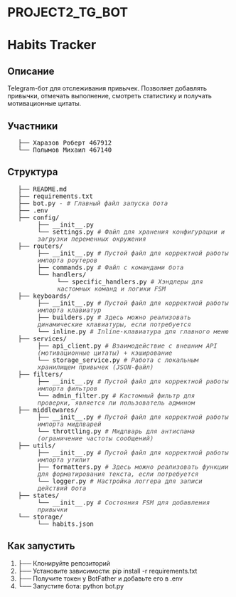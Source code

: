 # PROJECT2_TG_BOT

# Habits Tracker

## Описание

Telegram-бот для отслеживания привычек. Позволяет добавлять привычки, отмечать выполнение, смотреть статистику и получать мотивационные цитаты.

## Участники

- Харазов Роберт 467912
- Полымов Михаил 467140

## Cтруктура

<!DOCTYPE html>
<html lang="ru">
<head>
    <meta charset="UTF-8">
    <title>Структура Проекта</title>
    <style>
        ul {
            list-style-type: none;
            font-family: monospace;
        }
        li::before {
            content: "├── ";
        }
        li:last-child::before {
            content: "└── ";
        }
        .nested {
            margin-left: 20px;
        }
        .comment {
            color: #555;
            font-style: italic;
        }
    </style>
</head>
<body>
    <ul>
        <li>README.md</li>
        <li>requirements.txt</li>
        <li>bot.py <span class="comment"> - # Главный файл запуска бота</span></li>
        <li>.env</li>
        <li>config/
            <ul class="nested">
                <li>__init__.py</li>
                <li>settings.py <span class="comment"># Файл для хранения конфигурации и загрузки переменных окружения</span></li>
            </ul>
        </li>
        <li>routers/
            <ul class="nested">
                <li>__init__.py <span class="comment"># Пустой файл для корректной работы импорта роутеров</span></li>
                <li>commands.py <span class="comment"># Файл с командами бота</span></li>
                <li>handlers/
                    <ul class="nested">
                        <li>specific_handlers.py <span class="comment"># Хэндлеры для кастомных команд и логики FSM</span></li>
                    </ul>
                </li>
            </ul>
        </li>
        <li>keyboards/
            <ul class="nested">
                <li>__init__.py <span class="comment"># Пустой файл для корректной работы импорта клавиатур</span></li>
                <li>builders.py <span class="comment"># Здесь можно реализовать динамические клавиатуры, если потребуется</span></li>
                <li>inline.py <span class="comment"># Inline-клавиатура для главного меню</span></li>
            </ul>
        </li>
        <li>services/
            <ul class="nested">
                <li>api_client.py <span class="comment"># Взаимодействие с внешним API (мотивационные цитаты) + кэширование</span></li>
                <li>storage_service.py <span class="comment"># Работа с локальным хранилищем привычек (JSON-файл)</span></li>
            </ul>
        </li>
        <li>filters/
            <ul class="nested">
                <li>__init__.py <span class="comment"># Пустой файл для корректной работы импорта фильтров</span></li>
                <li>admin_filter.py <span class="comment"># Кастомный фильтр для проверки, является ли пользователь админом</span></li>
            </ul>
        </li>
        <li>middlewares/
            <ul class="nested">
                <li>__init__.py <span class="comment"># Пустой файл для корректной работы импорта мидлварей</span></li>
                <li>throttling.py <span class="comment"># Мидлварь для антиспама (ограничение частоты сообщений)</span></li>
            </ul>
        </li>
        <li>utils/
            <ul class="nested">
                <li>__init__.py <span class="comment"># Пустой файл для корректной работы импорта утилит</span></li>
                <li>formatters.py <span class="comment"># Здесь можно реализовать функции для форматирования текста, если потребуется</span></li>
                <li>logger.py <span class="comment"># Настройка логгера для записи действий бота</span></li>
            </ul>
        </li>
        <li>states/
            <ul class="nested">
                <li>__init__.py <span class="comment"># Состояния FSM для добавления привычки</span></li>
            </ul>
        </li>
        <li>storage/
            <ul class="nested">
                <li>habits.json</li>
            </ul>
        </li>
    </ul>
</body>
</html>

## Как запустить

1. Клонируйте репозиторий
2. Установите зависимости: pip install -r requirements.txt
3. Получите токен у BotFather и добавьте его в .env
4. Запустите бота: python bot.py
